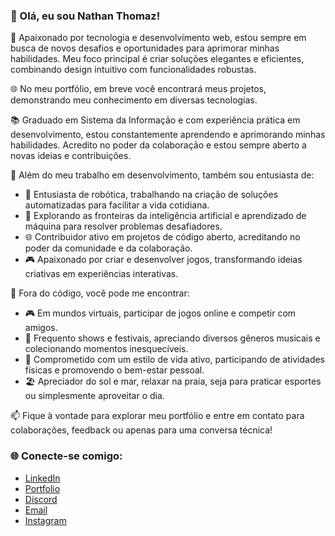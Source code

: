 ### 👋 Olá, eu sou Nathan Thomaz!

🚀 Apaixonado por tecnologia e desenvolvimento web, estou sempre em busca de novos desafios e oportunidades para aprimorar minhas habilidades. Meu foco principal é criar soluções elegantes e eficientes, combinando design intuitivo com funcionalidades robustas.

🌐 No meu portfólio, em breve você encontrará meus projetos, demonstrando meu conhecimento em diversas tecnologias.

📚 Graduado em Sistema da Informação e com experiência prática em desenvolvimento, estou constantemente aprendendo e aprimorando minhas habilidades. Acredito no poder da colaboração e estou sempre aberto a novas ideias e contribuições.

🔧 Além do meu trabalho em desenvolvimento, também sou entusiasta de:
- 🤖 Entusiasta de robótica, trabalhando na criação de soluções automatizadas para facilitar a vida cotidiana.
- 🤖 Explorando as fronteiras da inteligência artificial e aprendizado de máquina para resolver problemas desafiadores.
- 🌐 Contribuidor ativo em projetos de código aberto, acreditando no poder da comunidade e da colaboração.
- 🎮 Apaixonado por criar e desenvolver jogos, transformando ideias criativas em experiências interativas.

🔧 Fora do código, você pode me encontrar:
- 🎮 Em mundos virtuais, participar de jogos online e competir com amigos.
- 🎵 Frequento shows e festivais, apreciando diversos gêneros musicais e colecionando momentos inesquecíveis.
- 💪 Comprometido com um estilo de vida ativo, participando de atividades físicas e promovendo o bem-estar pessoal.
- 🏖️ Apreciador do sol e mar, relaxar na praia, seja para praticar esportes ou simplesmente aproveitar o dia.

📫 Fique à vontade para explorar meu portfólio e entre em contato para colaborações, feedback ou apenas para uma conversa técnica!

### 🌐 Conecte-se comigo:
- [LinkedIn](https://www.linkedin.com/in/nathan-thomaz-devs/)
- [Portfolio](https://seu-portfolio.com)
- [Discord](https://discord.gg/H7mYnyaP)
- [Email](mailto:nathanthomaz@gmail.com)
- [Instagram](https://www.instagram.com/nathann_thomaz/)

